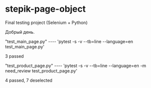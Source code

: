 # stepik-page-object
Final testing project (Selenium + Python)

Добрый день.

"test_main_page.py" ---- 'pytest -s -v --tb=line --language=en test_main_page.py'

3 passed 

"test_product_page.py" ---- 'pytest -s -v --tb=line --language=en -m need_review test_product_page.py'

4 passed, 7 deselected
